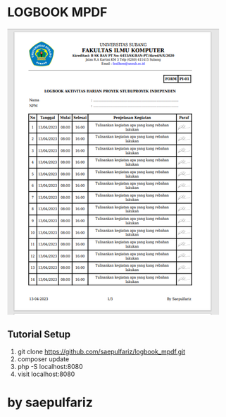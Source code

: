# LOGBOOK MPDF

![Result PDF](https://github.com/saepulfariz/logbook_mpdf/blob/main/contoh.png?raw=true)

## Tutorial Setup

1. git clone https://github.com/saepulfariz/logbook_mpdf.git
2. composer update
3. php -S localhost:8080
4. visit localhost:8080

# by saepulfariz
